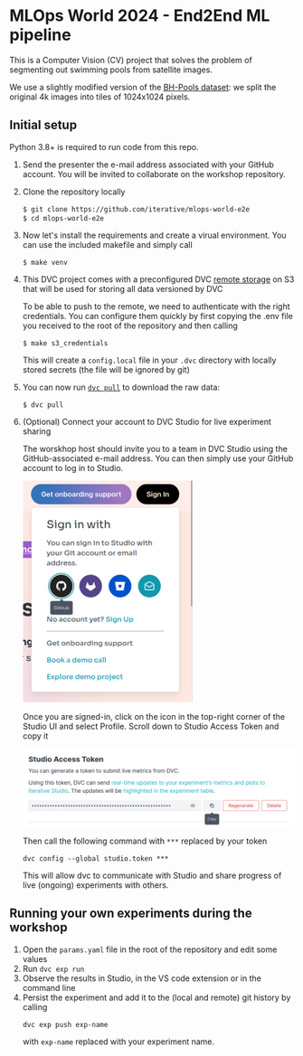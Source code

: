 # MLOps World 2024 - End2End ML pipeline

This is a Computer Vision (CV) project that solves the problem of segmenting out 
swimming pools from satellite images. 

We use a slightly modified version of the [BH-Pools dataset](http://patreo.dcc.ufmg.br/2020/07/29/bh-pools-watertanks-datasets/):
we split the original 4k images into tiles of 1024x1024 pixels.


## Initial setup

Python 3.8+ is required to run code from this repo.


1. Send the presenter the e-mail address associated with your GitHub account. You will be invited to collaborate on the workshop repository.
1. Clone the repository locally

    ```console
    $ git clone https://github.com/iterative/mlops-world-e2e
    $ cd mlops-world-e2e
    ```

1. Now let's install the requirements and create a virual environment. You can use the included makefile and simply call

    ```console
    $ make venv
    ```

1. This DVC project comes with a preconfigured DVC
[remote storage](https://dvc.org/doc/commands-reference/remote) on S3 that will be used for storing all data versioned by DVC

    To be able to push to the remote, we need to authenticate with the right credentials. You can configure them quickly
    by first copying the .env file you received to the root of the repository and then calling

    ```console
    $ make s3_credentials
    ```

    This will create a `config.local` file in your `.dvc` directory with locally stored secrets (the file will be ignored by git) 

1. You can now run [`dvc pull`](https://man.dvc.org/pull) to download the raw data:

    ```console
    $ dvc pull
    ```

1. (Optional) Connect your account to DVC Studio for live experiment sharing

    The worskhop host should invite you to a team in DVC Studio using the GitHub-associated e-mail address. You can then simply use your GitHub account to log in to Studio.

    <img src="sign-in-studio.png" width="300">


    Once you are signed-in, click on the icon in the top-right corner of the Studio UI and select Profile. Scroll down to Studio Access Token and copy it 

    <img src="studio-token.png" width="500">


    Then call the following command with `***` replaced by your token
    ```console
    dvc config --global studio.token ***
    ```
    This will allow dvc to communicate with Studio and share progress of live (ongoing) experiments with others.

## Running your own experiments during the workshop

1. Open the `params.yaml` file in the root of the repository and edit some values
1. Run `dvc exp run`
1. Observe the results in Studio, in the VS code extension or in the command line
1. Persist the experiment and add it to the (local and remote) git history by calling
    ```console
    dvc exp push exp-name
    ```
    with `exp-name` replaced with your experiment name.
